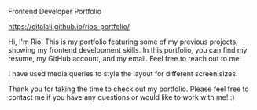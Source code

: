 Frontend Developer Portfolio

https://citalali.github.io/rios-portfolio/

Hi, I'm Rio! This is my portfolio featuring some of my previous projects, showing my frontend development skills. In this portfolio, you can find my resume, my GitHub account, and my email. Feel free to reach out to me!

I have used media queries to style the layout for different screen sizes.

Thank you for taking the time to check out my portfolio. Please feel free to contact me if you have any questions or would like to work with me! :)
